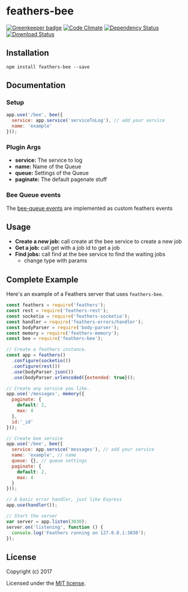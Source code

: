# feathers-bee

[![Greenkeeper badge](https://badges.greenkeeper.io/codeanker/feathers-bee.svg)](https://greenkeeper.io/)
[![Code Climate](https://codeclimate.com/github/codeanker/feathers-bee/badges/gpa.svg)](https://codeclimate.com/github/codeanker/feathers-bee)
[![Dependency Status](https://img.shields.io/david/codeanker/feathers-bee.svg?style=flat-square)](https://david-dm.org/codeanker/feathers-bee)
[![Download Status](https://img.shields.io/npm/dm/feathers-bee.svg?style=flat-square)](https://www.npmjs.com/package/feathers-bee)

## Installation

```
npm install feathers-bee --save
```

## Documentation

### Setup

```js
app.use('/bee', bee({
  service: app.service('serviceToLog'), // add your service
  name: 'example'
}));
```
### Plugin Args
* **service:** The service to log
* **name:** Name of the Queue
* **queue:** Settings of the Queue
* **paginate:** The default pagenate stuff

### Bee Queue events
The [bee-queue events](https://github.com/bee-queue/bee-queue#queue-local-events) are implemented as custom feathers events

## Usage
* **Create a new job:** call create at the bee service to create a new job
* **Get a job:** call get with a job id to get a job
* **Find jobs:** call find at the bee service to find the waiting jobs
  * change type with params


## Complete Example

Here's an example of a Feathers server that uses `feathers-bee`.

```js
const feathers = require('feathers');
const rest = require('feathers-rest');
const socketio = require('feathers-socketio');
const handler = require('feathers-errors/handler');
const bodyParser = require('body-parser');
const memory = require('feathers-memory');
const bee = require('feathers-bee');

// Create a feathers instance.
const app = feathers()
  .configure(socketio())
  .configure(rest())
  .use(bodyParser.json())
  .use(bodyParser.urlencoded({extended: true}));

// Create any service you like.
app.use('/messages', memory({
  paginate: {
    default: 2,
    max: 4
  },
  id:'_id'
}));

// Create bee service
app.use('/bee', bee({
  service: app.service('messages'), // add your service
  name: 'example', // name
  queue: {}, // queue settings
  paginate: {
    default: 2,
    max: 4
  }
}));

// A basic error handler, just like Express
app.use(handler());

// Start the server
var server = app.listen(3030);
server.on('listening', function () {
  console.log('Feathers running on 127.0.0.1:3030');
});

```

## License

Copyright (c) 2017

Licensed under the [MIT license](LICENSE).
